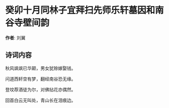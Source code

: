 # 癸卯十月同林子宜拜扫先师乐轩墓因和南谷寺壁间韵

**作者**: 刘翼

## 诗词内容

秋风飒飒已华颠，男女犹赊嫁娶钱。

问道西轩空有梦，翻经南谷恐无缘。

登坟荐酒徒为尔，对佛拈花亦偶然。

回首白云无叫处，青山长在泪痕边。


